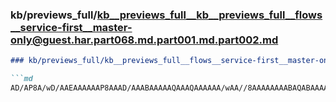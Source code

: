 ### kb/previews_full/kb__previews_full__kb__previews_full__flows__service-first__master-only@guest.har.part068.md.part001.md.part002.md

```md
### kb/previews_full/kb__previews_full__flows__service-first__master-only@guest.har.part068.md.part001.md (part 002)

```md
AD/AP8A/wD/AAEAAAAAAP8AAAD/AAABAAAAAQAAAQAAAAAA/wAA//8AAAAAAAABAQABAAAAAAD/AP///wAAAAAAAAAAAAE
```

```

```
